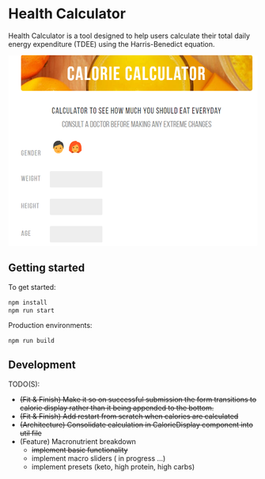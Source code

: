 # Health Calculator

Health Calculator is a tool designed to help users calculate their total daily energy expenditure (TDEE)
using the Harris-Benedict equation.

![Screenshot](reposcreenshot.PNG)

## Getting started

To get started:
```
npm install
npm run start
```

Production environments:
```
npm run build
```

## Development

TODO(S):
- <del>(Fit & Finish) Make it so on successful submission the form transitions to calorie display rather than it being appended to the bottom.</del>
- <del>(Fit & Finish) Add restart from scratch when calories are calculated</del>
- <del>(Architecture) Consolidate calculation in CalorieDisplay component into util file</del>
- (Feature) Macronutrient breakdown
    - <del>implement basic functionality</del>
    - implement macro sliders ( in progress ...)
    - implement presets (keto, high protein, high carbs)